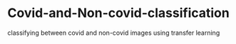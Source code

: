 # Covid-and-Non-covid-classification
classifying between covid and non-covid images using transfer learning
